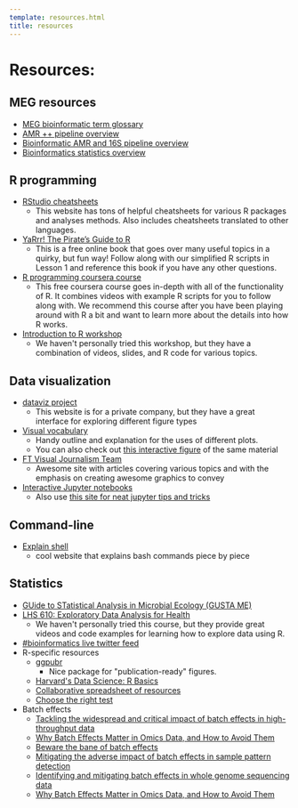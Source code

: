 ```yaml
---
template: resources.html
title: resources
---
```


# Resources:

## MEG resources
* [MEG bioinformatic term glossary](https://github.com/Microbial-Ecology-Group/Bioinformatics_resources/blob/master/misc_resources/Glossary.md)
* [AMR ++ pipeline overview](https://github.com/Microbial-Ecology-Group/Bioinformatics_resources/blob/master/misc_resources/AMR%2B%2B_v2_pipeline_overview.pdf)
* [Bioinformatic AMR and 16S pipeline overview](https://github.com/Microbial-Ecology-Group/Bioinformatics_resources/blob/master/misc_resources/Bioinformatic_AMR_and_16S_pipeline_overview.pdf)
* [Bioinformatics statistics overview](https://github.com/Microbial-Ecology-Group/Bioinformatics_resources/blob/master/misc_resources/Bioinformatic_statistics_overview.pdf)

## R programming
* [RStudio cheatsheets](https://rstudio.com/resources/cheatsheets/)
    * This website has tons of helpful cheatsheets for various R packages and analyses methods. Also includes cheatsheets translated to other languages.
* [YaRrr! The Pirate’s Guide to R](https://bookdown.org/ndphillips/YaRrr/)
    * This is a free online book that goes over many useful topics in a quirky, but fun way! Follow along with our simplified R scripts in Lesson 1 and reference this book if you have any other questions.
* [R programming coursera course](https://www.coursera.org/learn/r-programming)
    * This free coursera course goes in-depth with all of the functionality of R. It combines videos with example R scripts for you to follow along with. We recommend this course after you have been playing around with R a bit and want to learn more about the details into how R works.
* [Introduction to R workshop](https://bioinformatics.ca/workshops/2018-introduction-to-R/)
    * We haven't personally tried this workshop, but they have a combination of videos, slides, and R code for various topics.

## Data visualization
* [dataviz project](https://datavizproject.com/)
    * This website is for a private company, but they have a great interface for exploring different figure types
* [Visual vocabulary](https://gramener.github.io/visual-vocabulary-vega/#)
    * Handy outline and explanation for the uses of different plots.
    * You can also check out [this interactive figure](http://ft-interactive.github.io/visual-vocabulary/) of the same material
* [FT Visual Journalism Team](https://www.ft.com/visual-and-data-journalism)
    * Awesome site with articles covering various topics and with the emphasis on creating awesome graphics to convey
* [Interactive Jupyter notebooks](https://voila-gallery.org/)
    * Also use [this site for neat jupyter tips and tricks](https://www.dataquest.io/blog/jupyter-notebook-tips-tricks-shortcuts/)

## Command-line
* [Explain shell](https://explainshell.com/)
    * cool website that explains bash commands piece by piece


## Statistics
* [GUide to STatistical Analysis in Microbial Ecology (GUSTA ME)](https://mb3is.megx.net/gustame)
* [LHS 610: Exploratory Data Analysis for Health](https://kdpsingh.lab.medicine.umich.edu/lhs-610)
    * We haven't personally tried this course, but they provide great videos and code examples for learning how to explore data using R.
* [#bioinformatics live twitter feed](https://twitter.com/search?q=%23bioinformatics&src=hash)
* R-specific resources
    * [ggpubr](http://www.sthda.com/english/articles/24-ggpubr-publication-ready-plots/76-add-p-values-and-significance-levels-to-ggplots/)
        * Nice package for "publication-ready" figures.
    * [Harvard's Data Science: R Basics](https://www.edx.org/course/data-science-r-basics)
    * [Collaborative spreadsheet of resources](https://docs.google.com/document/d/1A9BbOCsrg1ikLaBltKhXVKj-eetlrBqR-1u-2V99I2c/edit#)
    * [Choose the right test](https://stats.idre.ucla.edu/other/mult-pkg/whatstat/)
* Batch effects
    * [Tackling the widespread and critical impact of batch effects in high-throughput data](https://www.nature.com/articles/nrg2825)
    * [Why Batch Effects Matter in Omics Data, and How to Avoid Them](https://www.sciencedirect.com/science/article/pii/S0167779917300367?casa_token=HQ5ZeDg7XccAAAAA:djpolv0azNOtCZk9XaKjUw8Z1A055LbdgtwFg8CLf6_B4jZggIdVv4GI2dvrDzS8i-LBp9p1aQ)
    * [Beware the bane of batch effects](https://bitesizebio.com/20998/beware-the-bane-of-batch-effects/#:~:text=Batch%20effects%20occur%20whenever%20external,a%20wrench%20in%20your%20findings.)
    * [Mitigating the adverse impact of batch effects in sample pattern detection](https://academic.oup.com/bioinformatics/article/34/15/2634/4916062)
    * [Identifying and mitigating batch effects in whole genome sequencing data](https://bmcbioinformatics.biomedcentral.com/articles/10.1186/s12859-017-1756-z)
    * [Why Batch Effects Matter in Omics Data, and How to Avoid Them](https://www.cell.com/trends/biotechnology/pdf/S0167-7799(17)30036-7.pdf)

